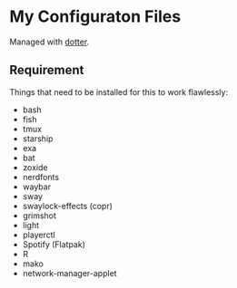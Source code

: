 # My Configuraton Files

Managed with [dotter](https://github.com/SuperCuber/dotter).

## Requirement

Things that need to be installed for this to work flawlessly:
- bash
- fish
- tmux
- starship
- exa
- bat
- zoxide
- nerdfonts
- waybar
- sway
- swaylock-effects (copr)
- grimshot
- light
- playerctl
- Spotify (Flatpak)
- R
- mako
- network-manager-applet
